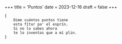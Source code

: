 +++
title = 'Puntos'
date = 2023-12-16
draft = false
+++

	{
		Dime cuántos puntos tiene
		esta fítur pa' el esprín.
		Si no lo sabes ahora
		te lo inventas que a mí plin.
	}
